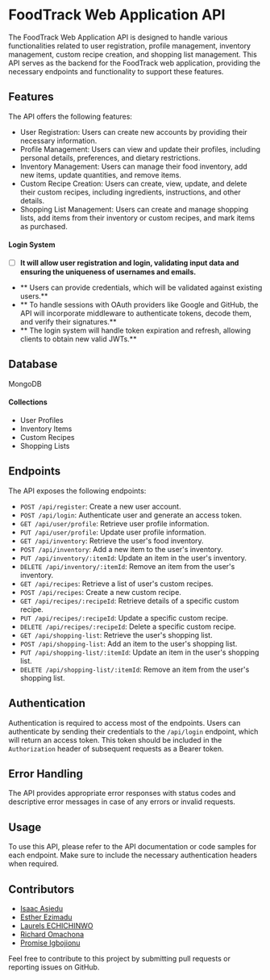 # FoodTrack Web Application API

The FoodTrack Web Application API is designed to handle various functionalities related to user registration, profile management, inventory management, custom recipe creation, and shopping list management. This API serves as the backend for the FoodTrack web application, providing the necessary endpoints and functionality to support these features.

## Features

The API offers the following features:

* User Registration: Users can create new accounts by providing their necessary information.
* Profile Management: Users can view and update their profiles, including personal details, preferences, and dietary restrictions.
* Inventory Management: Users can manage their food inventory, add new items, update quantities, and remove items.
* Custom Recipe Creation: Users can create, view, update, and delete their custom recipes, including ingredients, instructions, and other details.
* Shopping List Management: Users can create and manage shopping lists, add items from their inventory or custom recipes, and mark items as purchased.

#### **Login System**

* [ ] **It will allow user registration and login, validating input data and ensuring the uniqueness of usernames and emails.**
* ** Users can provide credentials, which will be validated against existing users.**
* ** To handle sessions with OAuth providers like Google and GitHub, the API will incorporate middleware to authenticate tokens, decode them, and verify their signatures.**
* ** The login system will handle token expiration and refresh, allowing clients to obtain new valid JWTs.**

## Database

MongoDB

#### Collections

* User Profiles
* Inventory Items
* Custom Recipes
* Shopping Lists


## Endpoints

The API exposes the following endpoints:

* `POST /api/register`: Create a new user account.
* `POST /api/login`: Authenticate user and generate an access token.
* `GET /api/user/profile`: Retrieve user profile information.
* `PUT /api/user/profile`: Update user profile information.
* `GET /api/inventory`: Retrieve the user's food inventory.
* `POST /api/inventory`: Add a new item to the user's inventory.
* `PUT /api/inventory/:itemId`: Update an item in the user's inventory.
* `DELETE /api/inventory/:itemId`: Remove an item from the user's inventory.
* `GET /api/recipes`: Retrieve a list of user's custom recipes.
* `POST /api/recipes`: Create a new custom recipe.
* `GET /api/recipes/:recipeId`: Retrieve details of a specific custom recipe.
* `PUT /api/recipes/:recipeId`: Update a specific custom recipe.
* `DELETE /api/recipes/:recipeId`: Delete a specific custom recipe.
* `GET /api/shopping-list`: Retrieve the user's shopping list.
* `POST /api/shopping-list`: Add an item to the user's shopping list.
* `PUT /api/shopping-list/:itemId`: Update an item in the user's shopping list.
* `DELETE /api/shopping-list/:itemId`: Remove an item from the user's shopping list.



## Authentication

Authentication is required to access most of the endpoints. Users can authenticate by sending their credentials to the `/api/login` endpoint, which will return an access token. This token should be included in the `Authorization` header of subsequent requests as a Bearer token.

## Error Handling

The API provides appropriate error responses with status codes and descriptive error messages in case of any errors or invalid requests.

## Usage

To use this API, please refer to the API documentation or code samples for each endpoint. Make sure to include the necessary authentication headers when required.

## Contributors

* [Isaac Asiedu](https://github.com/Ike-Icon)
* [Esther Ezimadu](https://github.com/Lacey-E)
* [Laurels ECHICHINWO](https://github.com/laurells)
* [Richard Omachona](https://github.com)
* [Promise Igbojionu](https://github.com/promise-emmanuel)

Feel free to contribute to this project by submitting pull requests or reporting issues on GitHub.
